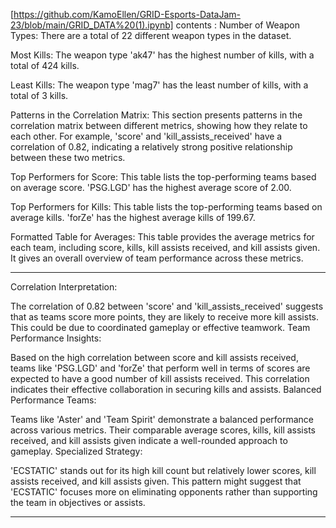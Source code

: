[https://github.com/KamoEllen/GRID-Esports-DataJam-23/blob/main/GRID_DATA%20(1).ipynb] contents :
Number of Weapon Types: There are a total of 22 different weapon types in the dataset.

Most Kills: The weapon type 'ak47' has the highest number of kills, with a total of 424 kills.

Least Kills: The weapon type 'mag7' has the least number of kills, with a total of 3 kills.

Patterns in the Correlation Matrix: This section presents patterns in the correlation matrix between different metrics, showing how they relate to each other. For example, 'score' and 'kill_assists_received' have a correlation of 0.82, indicating a relatively strong positive relationship between these two metrics.

Top Performers for Score: This table lists the top-performing teams based on average score. 'PSG.LGD' has the highest average score of 2.00.

Top Performers for Kills: This table lists the top-performing teams based on average kills. 'forZe' has the highest average kills of 199.67.

Formatted Table for Averages: This table provides the average metrics for each team, including score, kills, kill assists received, and kill assists given. It gives an overall overview of team performance across these metrics.

<hr>
Correlation Interpretation:

The correlation of 0.82 between 'score' and 'kill_assists_received' suggests that as teams score more points, they are likely to receive more kill assists. This could be due to coordinated gameplay or effective teamwork.
Team Performance Insights:

Based on the high correlation between score and kill assists received, teams like 'PSG.LGD' and 'forZe' that perform well in terms of scores are expected to have a good number of kill assists received. This correlation indicates their effective collaboration in securing kills and assists.
Balanced Performance Teams:

Teams like 'Aster' and 'Team Spirit' demonstrate a balanced performance across various metrics. Their comparable average scores, kills, kill assists received, and kill assists given indicate a well-rounded approach to gameplay.
Specialized Strategy:

'ECSTATIC' stands out for its high kill count but relatively lower scores, kill assists received, and kill assists given. This pattern might suggest that 'ECSTATIC' focuses more on eliminating opponents rather than supporting the team in objectives or assists.

<hr>

